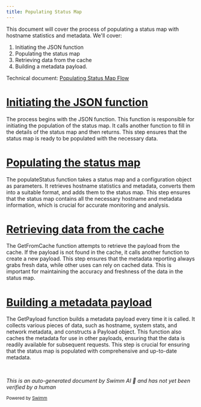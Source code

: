```yaml
---
title: Populating Status Map
---
```

This document will cover the process of populating a status map with hostname statistics and metadata. We'll cover:

1. Initiating the JSON function
2. Populating the status map
3. Retrieving data from the cache
4. Building a metadata payload.

Technical document: <SwmLink doc-title="Populating Status Map Flow">[Populating Status Map Flow](/.swm/populating-status-map-flow.t4ea8fl6.sw.md)</SwmLink>

# [Initiating the JSON function](https://app.swimm.io/repos/Z2l0aHViJTNBJTNBZGF0YWRvZy1hZ2VudCUzQSUzQVN3aW1tLURlbW8=/docs/t4ea8fl6#json)

The process begins with the JSON function. This function is responsible for initiating the population of the status map. It calls another function to fill in the details of the status map and then returns. This step ensures that the status map is ready to be populated with the necessary data.

# [Populating the status map](https://app.swimm.io/repos/Z2l0aHViJTNBJTNBZGF0YWRvZy1hZ2VudCUzQSUzQVN3aW1tLURlbW8=/docs/t4ea8fl6#populatestatus)

The populateStatus function takes a status map and a configuration object as parameters. It retrieves hostname statistics and metadata, converts them into a suitable format, and adds them to the status map. This step ensures that the status map contains all the necessary hostname and metadata information, which is crucial for accurate monitoring and analysis.

# [Retrieving data from the cache](https://app.swimm.io/repos/Z2l0aHViJTNBJTNBZGF0YWRvZy1hZ2VudCUzQSUzQVN3aW1tLURlbW8=/docs/t4ea8fl6#getfromcache)

The GetFromCache function attempts to retrieve the payload from the cache. If the payload is not found in the cache, it calls another function to create a new payload. This step ensures that the metadata reporting always grabs fresh data, while other uses can rely on cached data. This is important for maintaining the accuracy and freshness of the data in the status map.

# [Building a metadata payload](https://app.swimm.io/repos/Z2l0aHViJTNBJTNBZGF0YWRvZy1hZ2VudCUzQSUzQVN3aW1tLURlbW8=/docs/t4ea8fl6#getpayload)

The GetPayload function builds a metadata payload every time it is called. It collects various pieces of data, such as hostname, system stats, and network metadata, and constructs a Payload object. This function also caches the metadata for use in other payloads, ensuring that the data is readily available for subsequent requests. This step is crucial for ensuring that the status map is populated with comprehensive and up-to-date metadata.

&nbsp;

*This is an auto-generated document by Swimm AI 🌊 and has not yet been verified by a human*

<SwmMeta version="3.0.0" repo-id="Z2l0aHViJTNBJTNBZGF0YWRvZy1hZ2VudCUzQSUzQVN3aW1tLURlbW8=" repo-name="datadog-agent"><sup>Powered by [Swimm](/)</sup></SwmMeta>
